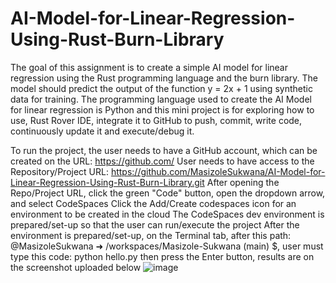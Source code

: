 # AI-Model-for-Linear-Regression-Using-Rust-Burn-Library
The goal of this assignment is to create a simple AI model for linear regression using the Rust programming
language and the burn library. The model should predict the output of the function y = 2x + 1 using
synthetic data for training. The programming language used to create the AI Model for linear regression is Python and this mini project is for exploring how to use, Rust Rover IDE, integrate it to GitHub to push, commit, write code, continuously update it and execute/debug it.


To run the project, the user needs to have a GitHub account, which can be created on the URL: https://github.com/
User needs to have access to the Repository/Project URL: https://github.com/MasizoleSukwana/AI-Model-for-Linear-Regression-Using-Rust-Burn-Library.git
After opening the Repo/Project URL, click the green "Code" button, open the dropdown arrow, and select CodeSpaces
Click the Add/Create codespaces icon for an environment to be created in the cloud
The CodeSpaces dev environment is prepared/set-up so that the user can run/execute the project
After the environment is prepared/set-up, on the Terminal tab, after this path: @MasizoleSukwana ➜ /workspaces/Masizole-Sukwana (main) $, user must type this code: python hello.py then press the Enter button, results are on the screenshot uploaded below
![image](https://github.com/user-attachments/assets/e2c444f5-da15-4f3c-a985-ba3248a24d8a)
